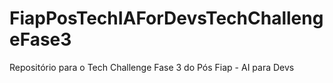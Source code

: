 # FiapPosTechIAForDevsTechChallengeFase3
Repositório para o Tech Challenge Fase 3 do Pós Fiap - AI para Devs
